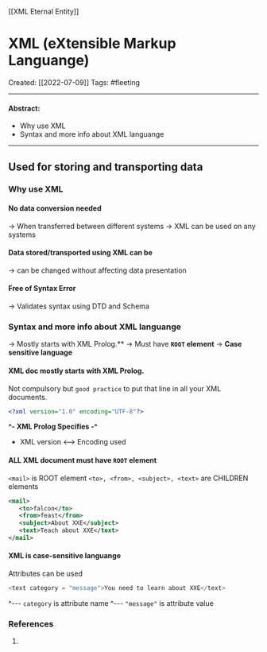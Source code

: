 [[XML Eternal Entity]]

# XML (eXtensible Markup Languange)
Created:  [[2022-07-09]]
Tags: #fleeting 

---
#### Abstract:
- Why use XML
- Syntax and more info about XML languange
---
## Used for storing and transporting data 


### Why use XML

#### No data conversion needed
-> When transferred between different systems
-> XML can be used on any systems

#### Data stored/transported using XML can be
-> can be changed without affecting data presentation

#### Free of Syntax Error
-> Validates syntax using DTD and Schema

### Syntax and more info about XML languange
-> Mostly starts with XML Prolog.** 
-> Must have **`ROOT` element**
-> **Case sensitive language**

#### XML doc **mostly starts with XML Prolog.** 
Not compulsory but `good practice` to put that line in all your XML documents.
```XML
<?xml version="1.0" encoding="UTF-8"?>
```
**^- XML Prolog Specifies -^** 
- XML version <--> Encoding used


#### **ALL XML document must have `ROOT` element**
`<mail>` is ROOT element
    `<to>, <from>, <subject>, <text>` are CHILDREN elements
```XML
<mail>  
   <to>falcon</to>  
   <from>feast</from>  
   <subject>About XXE</subject>  
   <text>Teach about XXE</text>  
</mail>
```

#### **XML is case-sensitive languange**
Attributes can be used
```C
<text category = "message">You need to learn about XXE</text>
```
^--- `category` is attribute name
^--- `"message"` is attribute value





### References
1. 